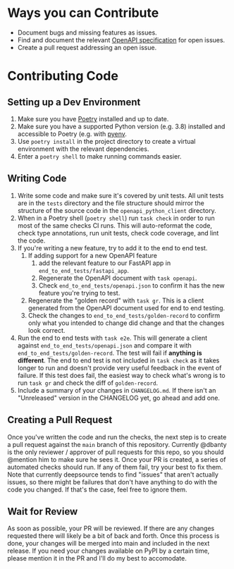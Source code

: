 # Ways you can Contribute

- Document bugs and missing features as issues.
- Find and document the relevant [OpenAPI specification](https://swagger.io/specification/) for open issues.
- Create a pull request addressing an open issue.

# Contributing Code

## Setting up a Dev Environment

1. Make sure you have [Poetry](https://python-poetry.org/) installed and up to date.
2. Make sure you have a supported Python version (e.g. 3.8) installed and accessible to Poetry (e.g. with [pyenv](https://github.com/pyenv/pyenv).
3. Use `poetry install` in the project directory to create a virtual environment with the relevant dependencies.
4. Enter a `poetry shell` to make running commands easier.

## Writing Code

1. Write some code and make sure it's covered by unit tests. All unit tests are in the `tests` directory and the file
   structure should mirror the structure of the source code in the `openapi_python_client` directory.
2. When in a Poetry shell (`poetry shell`) run `task check` in order to run most of the same checks CI runs. This will 
    auto-reformat the code, check type annotations, run unit tests, check code coverage, and lint the code.
3. If you're writing a new feature, try to add it to the end to end test.
   1. If adding support for a new OpenAPI feature
      1. add the relevant feature to our FastAPI app in `end_to_end_tests/fastapi_app`.
      2. Regenerate the OpenAPI document with `task openapi`.
      3. Check `end_to_end_tests/openapi.json` to confirm it has the new feature you're trying to test.
   2. Regenerate the "golden record" with `task gr`. This is a client generated from the OpenAPI document used for end to end testing.
   3. Check the changes to `end_to_end_tests/golden-record` to confirm only what you intended to change did change and that the changes look correct.
4. Run the end to end tests with `task e2e`. This will generate a client against `end_to_end_tests/openapi.json` and 
    compare it with `end_to_end_tests/golden-record`. The test will fail if **anything is different**. The end to end 
    test is not included in `task check` as it takes longer to run and doesn't provide very useful feedback in the 
    event of failure. If this test does fail, the easiest way to check what's wrong is to run `task gr` and check 
    the diff of `golden-record`.
5. Include a summary of your changes in `CHANGELOG.md`. If there isn't an "Unreleased" version in the CHANGELOG yet, 
    go ahead and add one.

## Creating a Pull Request

Once you've written the code and run the checks, the next step is to create a pull request against the `main` branch of this repository. Currently @dbanty is the
only reviewer / approver of pull requests for this repo, so you should @mention him to make sure he sees it. Once your PR is created, a series of automated checks
should run. If any of them fail, try your best to fix them. Note that currently deepsource tends to find "issues" that aren't actually issues, so there might be
failures that don't have anything to do with the code you changed. If that's the case, feel free to ignore them.

## Wait for Review

As soon as possible, your PR will be reviewed. If there are any changes requested there will likely be a bit of back and forth. Once this process is done,
your changes will be merged into main and included in the next release. If you need your changes available on PyPI by a certain time, please mention it in the
PR and I'll do my best to accomodate.

